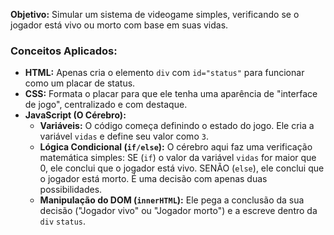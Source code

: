 **Objetivo:** Simular um sistema de videogame simples, verificando se o jogador está vivo ou morto com base em suas vidas.

### **Conceitos Aplicados:**

* **HTML:** Apenas cria o elemento `div` com `id="status"` para funcionar como um placar de status.
* **CSS:** Formata o placar para que ele tenha uma aparência de "interface de jogo", centralizado e com destaque.
* **JavaScript (O Cérebro):**
  * **Variáveis:** O código começa definindo o estado do jogo. Ele cria a variável `vidas` e define seu valor como `3`.
  * **Lógica Condicional (`if/else`):** O cérebro aqui faz uma verificação matemática simples: SE (`if`) o valor da variável `vidas` for maior que 0, ele conclui que o jogador está vivo. SENÃO (`else`), ele conclui que o jogador está morto. É uma decisão com apenas duas possibilidades.
  * **Manipulação do DOM (`innerHTML`):** Ele pega a conclusão da sua decisão ("Jogador vivo" ou "Jogador morto") e a escreve dentro da `div` `status`.
